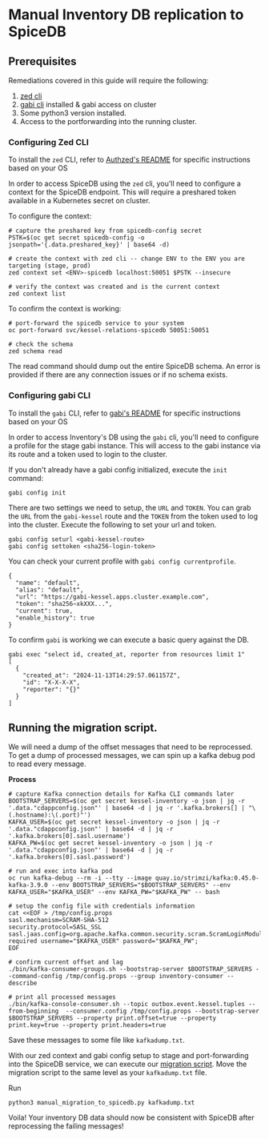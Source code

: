 # Manual Inventory DB replication to SpiceDB

## Prerequisites

Remediations covered in this guide will require the following:
1) [zed cli](https://github.com/authzed/zed?tab=readme-ov-file#getting-started)
2) [gabi cli](https://github.com/app-sre/gabi-cli) installed & gabi access on cluster
3) Some python3 version installed.
4) Access to the portforwarding into the running cluster. 

### Configuring Zed CLI

To install the `zed` CLI, refer to [Authzed's README](https://github.com/authzed/zed?tab=readme-ov-file#getting-started) for specific instructions based on your OS

In order to access SpiceDB using the `zed` cli, you'll need to configure a context for the SpiceDB endpoint. This will require a preshared token available in a Kubernetes secret on cluster.

To configure the context:

```shell
# capture the preshared key from spicedb-config secret
PSTK=$(oc get secret spicedb-config -o jsonpath='{.data.preshared_key}' | base64 -d)

# create the context with zed cli -- change ENV to the ENV you are targeting (stage, prod)
zed context set <ENV>-spicedb localhost:50051 $PSTK --insecure

# verify the context was created and is the current context
zed context list
```

To confirm the context is working:

```shell
# port-forward the spicedb service to your system
oc port-forward svc/kessel-relations-spicedb 50051:50051

# check the schema
zed schema read
```

The read command should dump out the entire SpiceDB schema. An error is provided if there are any connection issues or if no schema exists.

### Configuring gabi CLI

To install the `gabi` CLI, refer to [gabi's README](https://github.com/app-sre/gabi-cli) for specific instructions based on your OS

In order to access Inventory's DB using the `gabi` cli, you'll need to configure a profile for the stage gabi instance. This will access to the gabi instance via its route and a token used to login to the cluster.

If you don't already have a gabi config initialized, execute the `init` command: 
```shell
gabi config init
```
There are two settings we need to setup, the `URL` and `TOKEN`. You can grab the `URL` from
the `gabi-kessel` route and the `TOKEN` from the token used to log into the cluster.
Execute the following to set your url and token.
```shell
gabi config seturl <gabi-kessel-route>
gabi config settoken <sha256-login-token> 
```
You can check your current profile with `gabi config currentprofile`.
```shell
{
  "name": "default",
  "alias": "default",
  "url": "https://gabi-kessel.apps.cluster.example.com",
  "token": "sha256~xkXXX...",
  "current": true,
  "enable_history": true
}
```

To confirm `gabi` is working we can execute a basic query against the DB.
```shell
gabi exec "select id, created_at, reporter from resources limit 1"
[
  {
    "created_at": "2024-11-13T14:29:57.061157Z",
    "id": "X-X-X-X",
    "reporter": "{}"
  }
]
```

## Running the migration script.

We will need a dump of the offset messages that need to be reprocessed. To get a dump of processed messages,
we can spin up a kafka debug pod to read every message.

**Process**

```shell
# capture Kafka connection details for Kafka CLI commands later
BOOTSTRAP_SERVERS=$(oc get secret kessel-inventory -o json | jq -r '.data."cdappconfig.json"' | base64 -d | jq -r '.kafka.brokers[] | "\(.hostname):\(.port)"')
KAFKA_USER=$(oc get secret kessel-inventory -o json | jq -r '.data."cdappconfig.json"' | base64 -d | jq -r '.kafka.brokers[0].sasl.username')
KAFKA_PW=$(oc get secret kessel-inventory -o json | jq -r '.data."cdappconfig.json"' | base64 -d | jq -r '.kafka.brokers[0].sasl.password')

# run and exec into kafka pod
oc run kafka-debug --rm -i --tty --image quay.io/strimzi/kafka:0.45.0-kafka-3.9.0 --env BOOTSTRAP_SERVERS="$BOOTSTRAP_SERVERS" --env KAFKA_USER="$KAFKA_USER" --env KAFKA_PW="$KAFKA_PW" -- bash

# setup the config file with credentials information
cat <<EOF > /tmp/config.props
sasl.mechanism=SCRAM-SHA-512
security.protocol=SASL_SSL
sasl.jaas.config=org.apache.kafka.common.security.scram.ScramLoginModule required username="$KAFKA_USER" password="$KAFKA_PW";
EOF

# confirm current offset and lag
./bin/kafka-consumer-groups.sh --bootstrap-server $BOOTSTRAP_SERVERS --command-config /tmp/config.props --group inventory-consumer --describe

# print all processed messages
./bin/kafka-console-consumer.sh --topic outbox.event.kessel.tuples --from-beginning  --consumer.config /tmp/config.props --bootstrap-server $BOOTSTRAP_SERVERS --property print.offset=true --property print.key=true --property print.headers=true
```

Save these messages to some file like `kafkadump.txt`.

With our zed context and gabi config setup to stage and port-forwarding into the SpiceDB service, we can execute our [migration script](/docs/manual_migration_to_spicedb.py). Move the migration script to the same level as your `kafkadump.txt` file.

Run 
```shell
python3 manual_migration_to_spicedb.py kafkadump.txt
```

Voila! Your inventory DB data should now be consistent with SpiceDB after reprocessing the failing messages!